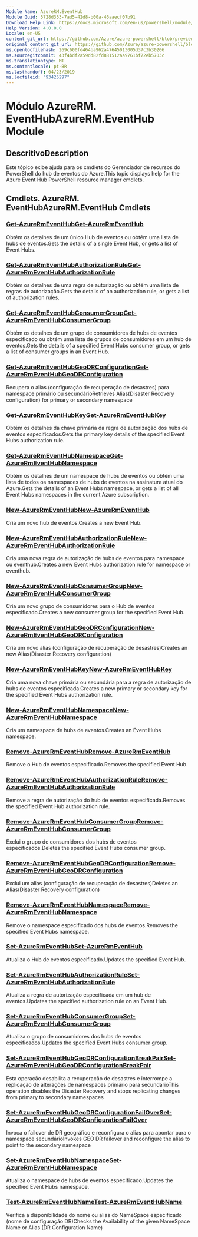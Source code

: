 ```yaml
---
Module Name: AzureRM.EventHub
Module Guid: 5728d353-7ad5-42d8-b00a-46aaecf07b91
Download Help Link: https://docs.microsoft.com/en-us/powershell/module/azurerm.eventhub
Help Version: 4.0.0.0
Locale: en-US
content_git_url: https://github.com/Azure/azure-powershell/blob/preview/src/ResourceManager/EventHub/Commands.EventHub/help/AzureRM.EventHub.md
original_content_git_url: https://github.com/Azure/azure-powershell/blob/preview/src/ResourceManager/EventHub/Commands.EventHub/help/AzureRM.EventHub.md
ms.openlocfilehash: 269c600fd464ba962a47645013005d37c3b30206
ms.sourcegitcommit: 43f4bdf2a59dd82fd881512aa9761bf72eb5703c
ms.translationtype: MT
ms.contentlocale: pt-BR
ms.lasthandoff: 04/23/2019
ms.locfileid: "93425297"
---
```

# <span data-ttu-id="62f8a-101">Módulo AzureRM. EventHub</span><span class="sxs-lookup"><span data-stu-id="62f8a-101">AzureRM.EventHub Module</span></span>
## <span data-ttu-id="62f8a-102">Descritivo</span><span class="sxs-lookup"><span data-stu-id="62f8a-102">Description</span></span>
<span data-ttu-id="62f8a-103">Este tópico exibe ajuda para os cmdlets do Gerenciador de recursos do PowerShell do hub de eventos do Azure.</span><span class="sxs-lookup"><span data-stu-id="62f8a-103">This topic displays help for the Azure Event Hub PowerShell resource manager cmdlets.</span></span>

## <span data-ttu-id="62f8a-104">Cmdlets. AzureRM. EventHub</span><span class="sxs-lookup"><span data-stu-id="62f8a-104">AzureRM.EventHub Cmdlets</span></span>
### [<span data-ttu-id="62f8a-105">Get-AzureRmEventHub</span><span class="sxs-lookup"><span data-stu-id="62f8a-105">Get-AzureRmEventHub</span></span>](Get-AzureRmEventHub.md)
<span data-ttu-id="62f8a-106">Obtém os detalhes de um único Hub de eventos ou obtém uma lista de hubs de eventos.</span><span class="sxs-lookup"><span data-stu-id="62f8a-106">Gets the details of a single Event Hub, or gets a list of Event Hubs.</span></span>

### [<span data-ttu-id="62f8a-107">Get-AzureRmEventHubAuthorizationRule</span><span class="sxs-lookup"><span data-stu-id="62f8a-107">Get-AzureRmEventHubAuthorizationRule</span></span>](Get-AzureRmEventHubAuthorizationRule.md)
<span data-ttu-id="62f8a-108">Obtém os detalhes de uma regra de autorização ou obtém uma lista de regras de autorização.</span><span class="sxs-lookup"><span data-stu-id="62f8a-108">Gets the details of an authorization rule, or gets a list of authorization rules.</span></span>

### [<span data-ttu-id="62f8a-109">Get-AzureRmEventHubConsumerGroup</span><span class="sxs-lookup"><span data-stu-id="62f8a-109">Get-AzureRmEventHubConsumerGroup</span></span>](Get-AzureRmEventHubConsumerGroup.md)
<span data-ttu-id="62f8a-110">Obtém os detalhes de um grupo de consumidores de hubs de eventos especificado ou obtém uma lista de grupos de consumidores em um hub de eventos.</span><span class="sxs-lookup"><span data-stu-id="62f8a-110">Gets the details of a specified Event Hubs consumer group, or gets a list of consumer groups in an Event Hub.</span></span>

### [<span data-ttu-id="62f8a-111">Get-AzureRmEventHubGeoDRConfiguration</span><span class="sxs-lookup"><span data-stu-id="62f8a-111">Get-AzureRmEventHubGeoDRConfiguration</span></span>](Get-AzureRmEventHubGeoDRConfiguration.md)
<span data-ttu-id="62f8a-112">Recupera o alias (configuração de recuperação de desastres) para namespace primário ou secundário</span><span class="sxs-lookup"><span data-stu-id="62f8a-112">Retrieves Alias(Disaster Recovery configuration) for primary or secondary namespace</span></span>

### [<span data-ttu-id="62f8a-113">Get-AzureRmEventHubKey</span><span class="sxs-lookup"><span data-stu-id="62f8a-113">Get-AzureRmEventHubKey</span></span>](Get-AzureRmEventHubKey.md)
<span data-ttu-id="62f8a-114">Obtém os detalhes da chave primária da regra de autorização dos hubs de eventos especificados.</span><span class="sxs-lookup"><span data-stu-id="62f8a-114">Gets the primary key details of the specified Event Hubs authorization rule.</span></span>

### [<span data-ttu-id="62f8a-115">Get-AzureRmEventHubNamespace</span><span class="sxs-lookup"><span data-stu-id="62f8a-115">Get-AzureRmEventHubNamespace</span></span>](Get-AzureRmEventHubNamespace.md)
<span data-ttu-id="62f8a-116">Obtém os detalhes de um namespace de hubs de eventos ou obtém uma lista de todos os namespaces de hubs de eventos na assinatura atual do Azure.</span><span class="sxs-lookup"><span data-stu-id="62f8a-116">Gets the details of an Event Hubs namespace, or gets a list of all Event Hubs namespaces in the current Azure subscription.</span></span>

### [<span data-ttu-id="62f8a-117">New-AzureRmEventHub</span><span class="sxs-lookup"><span data-stu-id="62f8a-117">New-AzureRmEventHub</span></span>](New-AzureRmEventHub.md)
<span data-ttu-id="62f8a-118">Cria um novo hub de eventos.</span><span class="sxs-lookup"><span data-stu-id="62f8a-118">Creates a new Event Hub.</span></span>

### [<span data-ttu-id="62f8a-119">New-AzureRmEventHubAuthorizationRule</span><span class="sxs-lookup"><span data-stu-id="62f8a-119">New-AzureRmEventHubAuthorizationRule</span></span>](New-AzureRmEventHubAuthorizationRule.md)
<span data-ttu-id="62f8a-120">Cria uma nova regra de autorização de hubs de eventos para namespace ou eventhub.</span><span class="sxs-lookup"><span data-stu-id="62f8a-120">Creates a new Event Hubs authorization rule for namespace or eventhub.</span></span>

### [<span data-ttu-id="62f8a-121">New-AzureRmEventHubConsumerGroup</span><span class="sxs-lookup"><span data-stu-id="62f8a-121">New-AzureRmEventHubConsumerGroup</span></span>](New-AzureRmEventHubConsumerGroup.md)
<span data-ttu-id="62f8a-122">Cria um novo grupo de consumidores para o Hub de eventos especificado.</span><span class="sxs-lookup"><span data-stu-id="62f8a-122">Creates a new consumer group for the specified Event Hub.</span></span>

### [<span data-ttu-id="62f8a-123">New-AzureRmEventHubGeoDRConfiguration</span><span class="sxs-lookup"><span data-stu-id="62f8a-123">New-AzureRmEventHubGeoDRConfiguration</span></span>](New-AzureRmEventHubGeoDRConfiguration.md)
<span data-ttu-id="62f8a-124">Cria um novo alias (configuração de recuperação de desastres)</span><span class="sxs-lookup"><span data-stu-id="62f8a-124">Creates an new Alias(Disaster Recovery configuration)</span></span>

### [<span data-ttu-id="62f8a-125">New-AzureRmEventHubKey</span><span class="sxs-lookup"><span data-stu-id="62f8a-125">New-AzureRmEventHubKey</span></span>](New-AzureRmEventHubKey.md)
<span data-ttu-id="62f8a-126">Cria uma nova chave primária ou secundária para a regra de autorização de hubs de eventos especificada.</span><span class="sxs-lookup"><span data-stu-id="62f8a-126">Creates a new primary or secondary key for the specified Event Hubs authorization rule.</span></span>

### [<span data-ttu-id="62f8a-127">New-AzureRmEventHubNamespace</span><span class="sxs-lookup"><span data-stu-id="62f8a-127">New-AzureRmEventHubNamespace</span></span>](New-AzureRmEventHubNamespace.md)
<span data-ttu-id="62f8a-128">Cria um namespace de hubs de eventos.</span><span class="sxs-lookup"><span data-stu-id="62f8a-128">Creates an Event Hubs namespace.</span></span>

### [<span data-ttu-id="62f8a-129">Remove-AzureRmEventHub</span><span class="sxs-lookup"><span data-stu-id="62f8a-129">Remove-AzureRmEventHub</span></span>](Remove-AzureRmEventHub.md)
<span data-ttu-id="62f8a-130">Remove o Hub de eventos especificado.</span><span class="sxs-lookup"><span data-stu-id="62f8a-130">Removes the specified Event Hub.</span></span>

### [<span data-ttu-id="62f8a-131">Remove-AzureRmEventHubAuthorizationRule</span><span class="sxs-lookup"><span data-stu-id="62f8a-131">Remove-AzureRmEventHubAuthorizationRule</span></span>](Remove-AzureRmEventHubAuthorizationRule.md)
<span data-ttu-id="62f8a-132">Remove a regra de autorização do hub de eventos especificada.</span><span class="sxs-lookup"><span data-stu-id="62f8a-132">Removes the specified Event Hub authorization rule.</span></span>

### [<span data-ttu-id="62f8a-133">Remove-AzureRmEventHubConsumerGroup</span><span class="sxs-lookup"><span data-stu-id="62f8a-133">Remove-AzureRmEventHubConsumerGroup</span></span>](Remove-AzureRmEventHubConsumerGroup.md)
<span data-ttu-id="62f8a-134">Exclui o grupo de consumidores dos hubs de eventos especificados.</span><span class="sxs-lookup"><span data-stu-id="62f8a-134">Deletes the specified Event Hubs consumer group.</span></span>

### [<span data-ttu-id="62f8a-135">Remove-AzureRmEventHubGeoDRConfiguration</span><span class="sxs-lookup"><span data-stu-id="62f8a-135">Remove-AzureRmEventHubGeoDRConfiguration</span></span>](Remove-AzureRmEventHubGeoDRConfiguration.md)
<span data-ttu-id="62f8a-136">Exclui um alias (configuração de recuperação de desastres)</span><span class="sxs-lookup"><span data-stu-id="62f8a-136">Deletes an Alias(Disaster Recovery configuration)</span></span>

### [<span data-ttu-id="62f8a-137">Remove-AzureRmEventHubNamespace</span><span class="sxs-lookup"><span data-stu-id="62f8a-137">Remove-AzureRmEventHubNamespace</span></span>](Remove-AzureRmEventHubNamespace.md)
<span data-ttu-id="62f8a-138">Remove o namespace especificado dos hubs de eventos.</span><span class="sxs-lookup"><span data-stu-id="62f8a-138">Removes the specified Event Hubs namespace.</span></span>

### [<span data-ttu-id="62f8a-139">Set-AzureRmEventHub</span><span class="sxs-lookup"><span data-stu-id="62f8a-139">Set-AzureRmEventHub</span></span>](Set-AzureRmEventHub.md)
<span data-ttu-id="62f8a-140">Atualiza o Hub de eventos especificado.</span><span class="sxs-lookup"><span data-stu-id="62f8a-140">Updates the specified Event Hub.</span></span>

### [<span data-ttu-id="62f8a-141">Set-AzureRmEventHubAuthorizationRule</span><span class="sxs-lookup"><span data-stu-id="62f8a-141">Set-AzureRmEventHubAuthorizationRule</span></span>](Set-AzureRmEventHubAuthorizationRule.md)
<span data-ttu-id="62f8a-142">Atualiza a regra de autorização especificada em um hub de eventos.</span><span class="sxs-lookup"><span data-stu-id="62f8a-142">Updates the specified authorization rule on an Event Hub.</span></span>

### [<span data-ttu-id="62f8a-143">Set-AzureRmEventHubConsumerGroup</span><span class="sxs-lookup"><span data-stu-id="62f8a-143">Set-AzureRmEventHubConsumerGroup</span></span>](Set-AzureRmEventHubConsumerGroup.md)
<span data-ttu-id="62f8a-144">Atualiza o grupo de consumidores dos hubs de eventos especificados.</span><span class="sxs-lookup"><span data-stu-id="62f8a-144">Updates the specified Event Hubs consumer group.</span></span>

### [<span data-ttu-id="62f8a-145">Set-AzureRmEventHubGeoDRConfigurationBreakPair</span><span class="sxs-lookup"><span data-stu-id="62f8a-145">Set-AzureRmEventHubGeoDRConfigurationBreakPair</span></span>](Set-AzureRmEventHubGeoDRConfigurationBreakPair.md)
<span data-ttu-id="62f8a-146">Esta operação desabilita a recuperação de desastres e interrompe a replicação de alterações de namespaces primário para secundário</span><span class="sxs-lookup"><span data-stu-id="62f8a-146">This operation disables the Disaster Recovery and stops replicating changes from primary to secondary namespaces</span></span>

### [<span data-ttu-id="62f8a-147">Set-AzureRmEventHubGeoDRConfigurationFailOver</span><span class="sxs-lookup"><span data-stu-id="62f8a-147">Set-AzureRmEventHubGeoDRConfigurationFailOver</span></span>](Set-AzureRmEventHubGeoDRConfigurationFailOver.md)
<span data-ttu-id="62f8a-148">Invoca o failover de DR geográfico e reconfigura o alias para apontar para o namespace secundário</span><span class="sxs-lookup"><span data-stu-id="62f8a-148">Invokes GEO DR failover and reconfigure the alias to point to the secondary namespace</span></span>

### [<span data-ttu-id="62f8a-149">Set-AzureRmEventHubNamespace</span><span class="sxs-lookup"><span data-stu-id="62f8a-149">Set-AzureRmEventHubNamespace</span></span>](Set-AzureRmEventHubNamespace.md)
<span data-ttu-id="62f8a-150">Atualiza o namespace de hubs de eventos especificado.</span><span class="sxs-lookup"><span data-stu-id="62f8a-150">Updates the specified Event Hubs namespace.</span></span>

### [<span data-ttu-id="62f8a-151">Test-AzureRmEventHubName</span><span class="sxs-lookup"><span data-stu-id="62f8a-151">Test-AzureRmEventHubName</span></span>](Test-AzureRmEventHubName.md)
<span data-ttu-id="62f8a-152">Verifica a disponibilidade do nome ou alias do NameSpace especificado (nome de configuração DR)</span><span class="sxs-lookup"><span data-stu-id="62f8a-152">Checks the Availability of the given NameSpace Name or Alias (DR Configuration Name)</span></span>

